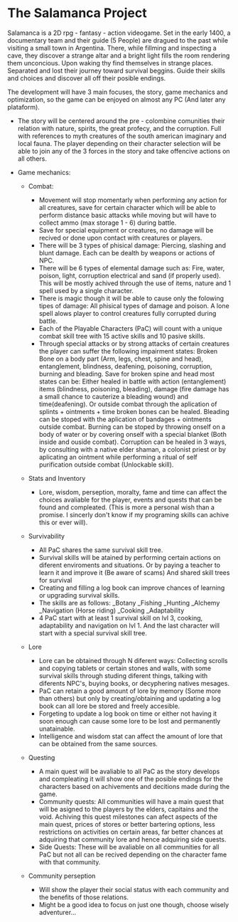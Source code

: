 # The Salamanca Project
Salamanca is a 2D rpg - fantasy - action videogame. Set in the early 1400, a documentary team
and their guide (5 People) are dragued to the past while visiting a small town in
Argentina. There, while fillming and inspecting a cave, they discover a strange altar and a
bright light fills the room rendering them unconcious. Upon waking thy find themselves in strange
places. Separated and lost their journey toward survival beggins. Guide their skills and choices 
and discover all off their posible endings.

The development will have 3 main focuses, the story, game mechanics and optimization, so the
game can be enjoyed on almost any PC (And later any plataform).

 - The story will be centered around the pre - colombine comunities their relation with nature,
 spirits, the great profecy, and the corruption. Full with references to myth creatures of the
 south american imaginary and local fauna. The player depending on their character selection
 will be able to join any of the 3 forces in the story and take offencive actions on all others.

 - Game mechanics:

   * Combat: 
     + Movement will stop momentarly when performing any action for all creatures, save for
     certain character which will be able to perform distance basic attacks while moving but
     will have to collect ammo (max storage 1 - 6) during battle.
     + Save for special equipment or creatures, no damage will be recived or done upon contact
     with creatures or players.
     + There will be 3 types of phisical damage: Piercing, slashing and blunt damage. Each can
     be dealth by weapons or actions of NPC.
     + There will be 6 types of elemental damage such as: Fire, water, poison, light, corruption
     electrical and sand (if properly used). This will be mostly achived through the use of
     items, nature and 1 spell used by a single character.
     + There is magic though it will be able to cause only the folowing tipes of damage: All
     phisical types of damage and poison. A lone spell alows player to control creatures fully
     corrupted during battle.
     + Each of the Playable Characters (PaC) will count with a unique combat skill tree with 15 
     active skills and 10 pasive skills.
     + Through special attacks or by strong attacks of certain creatures the player can suffer
     the following impairment states: Broken Bone on a body part (Arm, legs, chest, spine and
     head), entanglement, blindness, deafening, poisoning, corruption, burning and bleading.
     Save for broken spine and head most states can be: Either healed in battle with action
     (entanglement) items (blindness, poisoning, bleading), damage (fire damage has a small
     chance to cauterize a bleading wound) and time(deafening). Or outside combat through the
     aplication of splints + ointments + time broken bones can be healed. Bleading can be
     stoped with the aplication of bandages + ointments outside combat. Burning can be stoped
     by throwing onself on a body of water or by covering onself with a special blanket (Both
     inside and ouside combat). Corruption can be healed in 3 ways, by consulting with a
     native elder shaman, a colonist priest or by aplicating an ointment while performing a
     ritual of self purification outside combat (Unlockable skill).


   * Stats and Inventory

     + Lore, wisdom, perseption, moralty, fame and time can affect the choices avaliable for
     the player, events and quests that can be found and compleated. (This is more a personal
     wish than a promise. I sincerly don't know if my programing skills can achive this or
     ever will).
     
   * Survivability
     + All PaC shares the same survival skill tree.
     + Survival skills will be atained by performing certain actions on diferent enviroments
     and situations. Or by paying a teacher to learn it and improve it (Be aware of scams)
     And shared skill trees for survival
     + Creating and filling a log book can improve chances of learning or upgrading survival
     skills.
     + The skills are as follows:
       _Botany
       _Fishing
       _Hunting
       _Alchemy
       _Navigation (Horse riding)
       _Cooking
       _Adaptability
     + 4 PaC start with at least 1 survival skill on lvl 3, cooking, adaptability and navigation on lvl 1.
     And the last character will start with a special survival skill tree.

    * Lore
      + Lore can be obtained through N diferent ways: Collecting scrolls and copying tablets or certain
      stones and walls, with some survival skills through studing diferent things, talking with diferents
      NPC's, buying books, or decyphering natives mesages.
      + PaC can retain a good amount of lore by memory (Some more than others) but only by creating/obtaining
      and updating a log book can all lore be stored and freely accesible.
      + Forgeting to update a log book on time or either not having it soon enough can cause some lore to be
      lost and permanently unatainable.
      + Intelligence and wisdom stat can affect the amount of lore that can be obtained from the same
      sources.
    
    * Questing
      + A main quest will be avaliable to all PaC as the story develops and compleating it will show one of
      the posible endings for the characters based on achivements and decitions made during the game.
      + Community quests: All communities will have a main quest that will be asigned to the players by the
      elders, capitains and the void. Achiving this quest milestones can afect aspects of the main quest, 
      prices of stores or better bartering options, less restrictions on activities on certain areas, far
      better chances at adquiring that community lore and hence adquiring side quests.
      + Side Quests: These will be avaliable on all communities for all PaC but not all can be recived
      depending on the character fame with that community.
      
    * Community perseption
      + Will show the player their social status with each community and the benefits of those relations.
      + Might be a good idea to focus on just one though, choose wisely adventurer...
